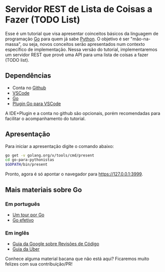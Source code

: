 # Servidor REST de Lista de Coisas a Fazer (TODO List)

Esse é um tutorial que visa apresentar coinceitos básicos da linguagem de programação [Go](https://golang.org/) para quem já sabe [Python](https://www.python.org/). O objetivo é ser "mão-na-massa", ou seja, novos conceitos serão apresentados num contexto específico de implementação. Nessa versão do tutorial, implementaremos um servidor REST que provê uma API para uma lista de coisas a fazer (TODO list).

## Dependências

- Conta no [Github](github.com)
- [VSCode](https://code.visualstudio.com/)
- [Go](http://www.golangbr.org/doc/instalacao)
- [Plugin Go para VSCode](https://marketplace.visualstudio.com/items?itemName=ms-vscode.Go)

A IDE+Plugin e a conta no github são opcionais, porém recomendadas para facilitar o acompanhamento do tutorial.

## Apresentação

Para iniciar a apresentação digite o comando abaixo:

```sh
go get -v golang.org/x/tools/cmd/present
cd go-para-pythonistas
$GOPATH/bin/present
```

Pronto, agora é só apontar o navegador para https://127.0.0.1:3999.

## Mais materiais sobre Go

### Em português

- [Um tour por Go](https://go-tour-br.appspot.com/welcome/1)
- [Go efetivo](http://www.golangbr.org/doc/go_efetivo)

### Em inglês

- [Guia da Google sobre Revisões de Código](https://github.com/golang/go/wiki/CodeReviewComments)
- [Guia da Uber](https://github.com/uber-go/guide/blob/master/style.md)

Conhece alguma material bacana que não está aqui? Ficaremos muito felizes com sua contribuição/PR!
